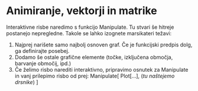 # Animiranje, vektorji in matrike

Interaktivne risbe naredimo s funkcijo Manipulate. Tu stvari še hitreje postanejo nepregledne. Takole se lahko izognete marsikateri težavi:
1. Najprej narišete samo najbolj osnoven graf. Če je funkcijski predpis dolg, ga definirajte posebej.
2. Dodamo še ostale grafične elemente (točke, izključena območja, barvanje območij, ipd.)
3. Če želimo risbo narediti interaktivno, pripravimo osnutek za Manipulate in vanj prilepimo risbo od prej:
Manipulate[
  Plot[...],
  (*tu naštejemo drsnike*)
]
